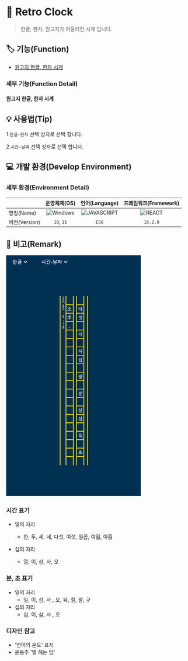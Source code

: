 # 📕 Retro Clock

> 한글, 한자, 원고지가 어울러진 시계 입니다.

## 🏷️ 기능(Function)

- [원고지 한글, 한자 시계](#원고지-한글,-한자-시계)

### 세부 기능(Function Detail)

#### 원고지 한글, 한자 시계

## 💡 사용법(Tip)

 1.`한글-한자` 선택 상자로 선택 합니다.

 2.`시간-날짜` 선택 상자로 선택 합니다.

## 💻 개발 환경(Develop Environment)

### 세부 환경(Environment Detail)

||운영체제(OS)|언어(Language)|프레임워크(Framework)|
|-|:-:|:-:|:-:|
|명칭(Name)|![Windows](https://img.shields.io/badge/Windows-0078D6?style=flat-square&logo=Windows&logoColor=white)|![JAVASCRIPT](https://img.shields.io/badge/JAVASCRIPT-F7DF1E?style=flat-square&logo=JavaScript&logoColor=black)|![REACT](https://img.shields.io/badge/REACT-61DAFB?style=flat-square&logo=React&logoColor=black)|
|버전(Version)|`10`, `11`|`ES6`|`18.2.0`|

## 📖 비고(Remark)

![대표 이미지](./img/PreView.PNG)

### 시간 표기

- 일의 자리
  - 한, 두, 세, 네, 다섯, 여섯, 일곱, 여덟, 아홉

- 십의 자리
  - 열, 이, 삼, 사, 오

### 분, 초 표기

- 일의 자리
  - 일, 이, 삼, 사 , 오, 육, 칠, 팔, 구
- 십의 자리
  - 십, 이, 삼, 사 , 오

### 디자인 참고

- '언어의 온도' 표지
- 윤동주 '별 헤는 밤'
